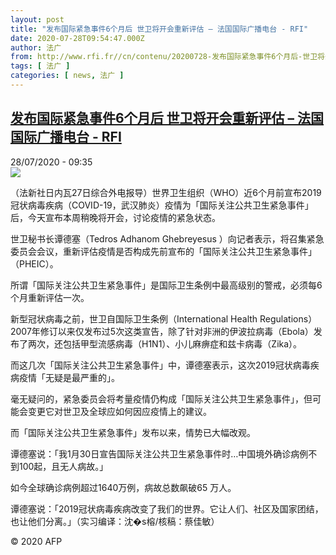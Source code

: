 ```yaml
---
layout: post
title: "发布国际紧急事件6个月后 世卫将开会重新评估 – 法国国际广播电台 - RFI"
date: 2020-07-28T09:54:47.000Z
author: 法广
from: http://www.rfi.fr//cn/contenu/20200728-发布国际紧急事件6个月后-世卫将开会重新评估
tags: [ 法广 ]
categories: [ news, 法广 ]
---
```

<!--1595930087000-->
[发布国际紧急事件6个月后 世卫将开会重新评估 – 法国国际广播电台 - RFI](http://www.rfi.fr//cn/contenu/20200728-%E5%8F%91%E5%B8%83%E5%9B%BD%E9%99%85%E7%B4%A7%E6%80%A5%E4%BA%8B%E4%BB%B66%E4%B8%AA%E6%9C%88%E5%90%8E-%E4%B8%96%E5%8D%AB%E5%B0%86%E5%BC%80%E4%BC%9A%E9%87%8D%E6%96%B0%E8%AF%84%E4%BC%B0)
------

<div>
<div>28/07/2020 - 09:35</div><img src="https://s.rfi.fr/media/display/884c0b88-d0a8-11ea-8ba3-005056a964fe/w:310/p:16x9/int0008b.200728153502.jpg"><div class="t-content__body u-clearfix"><div class="m-interstitial"></div><p>（法新社日内瓦27日综合外电报导）世界卫生组织（WHO）近6个月前宣布2019冠状病毒疾病（COVID-19，武汉肺炎）疫情为「国际关注公共卫生紧急事件」后，今天宣布本周稍晚将开会，讨论疫情的紧急状态。</p><p>    世卫秘书长谭德塞（Tedros Adhanom Ghebreyesus ）向记者表示，将召集紧急委员会会议，重新评估疫情是否构成先前宣布的「国际关注公共卫生紧急事件」（PHEIC）。</p><p>    所谓「国际关注公共卫生紧急事件」是国际卫生条例中最高级别的警戒，必须每6个月重新评估一次。</p><p>    新型冠状病毒之前，世卫自国际卫生条例（International Health Regulations）2007年修订以来仅发布过5次这类宣告，除了针对非洲的伊波拉病毒（Ebola）发布了两次，还包括甲型流感病毒（H1N1）、小儿麻痹症和兹卡病毒（Zika）。</p><p>    而这几次「国际关注公共卫生紧急事件」中，谭德塞表示，这次2019冠状病毒疾病疫情「无疑是最严重的」。</p><p>    毫无疑问的，紧急委员会将考量疫情仍构成「国际关注公共卫生紧急事件」，但可能会变更它对世卫及全球应如何因应疫情上的建议。</p><p>    而「国际关注公共卫生紧急事件」发布以来，情势已大幅改观。</p><p>    谭德塞说：「我1月30日宣告国际关注公共卫生紧急事件时…中国境外确诊病例不到100起，且无人病故。」</p><p>    如今全球确诊病例超过1640万例，病故总数飙破65 万人。</p><p>    谭德塞说：「2019冠状病毒疾病改变了我们的世界。它让人们、社区及国家团结，也让他们分离。」（实习编译：沈�s榕/核稿：蔡佳敏）</p><p class="t-copyright">© 2020 AFP</p>        </div>
</div>
